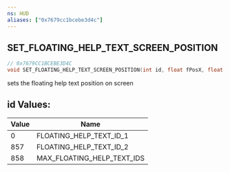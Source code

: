 ```yaml
---
ns: HUD
aliases: ["0x7679cc1bcebe3d4c"]
---
```

## SET_FLOATING_HELP_TEXT_SCREEN_POSITION

```c
// 0x7679CC1BCEBE3D4C
void SET_FLOATING_HELP_TEXT_SCREEN_POSITION(int id, float fPosX, float fPosY);
```

sets the floating help text position on screen

## id Values:
| Value | Name |
| --- | --- |
| 0 | FLOATING_HELP_TEXT_ID_1 |
| 857 | FLOATING_HELP_TEXT_ID_2 |
| 858 | MAX_FLOATING_HELP_TEXT_IDS |

